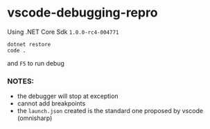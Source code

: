 # vscode-debugging-repro

Using .NET Core Sdk `1.0.0-rc4-004771`

```
dotnet restore
code .
```
and `F5` to run debug

### NOTES:

- the debugger will stop at exception
- cannot add breakpoints
- the `launch.json` created is the standard one proposed by vscode (omnisharp)


